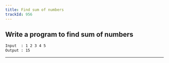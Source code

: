 ```yaml
---
title: Find sum of numbers
trackId: 956
---
```


## Write a program to find sum of numbers

```txt
Input  : 1 2 3 4 5
Output : 15
```

---
